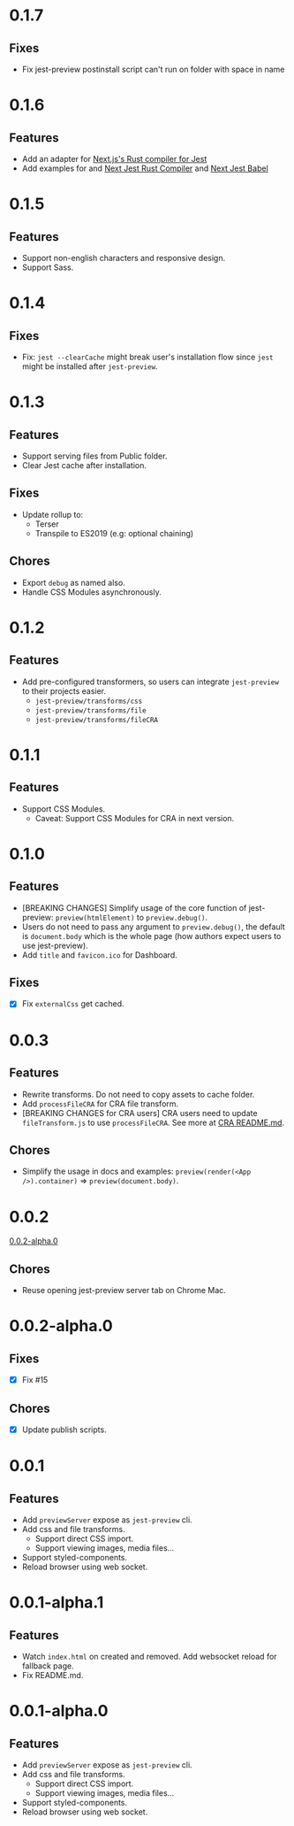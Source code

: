 # 0.1.7

## Fixes

- Fix jest-preview postinstall script can't run on folder with space in name

# 0.1.6

## Features

- Add an adapter for [Next.js's Rust compiler for Jest](https://nextjs.org/docs/advanced-features/compiler#jest)
- Add examples for and [Next Jest Rust Compiler](https://nextjs.org/docs/testing#setting-up-jest-with-the-rust-compiler) and [Next Jest Babel](https://nextjs.org/docs/testing#setting-up-jest-with-babel)

# 0.1.5

## Features

- Support non-english characters and responsive design.
- Support Sass.

# 0.1.4

## Fixes

- Fix: `jest --clearCache` might break user's installation flow since `jest` might be installed after `jest-preview`.

# 0.1.3

## Features

- Support serving files from Public folder.
- Clear Jest cache after installation.

## Fixes

- Update rollup to:
  - Terser
  - Transpile to ES2019 (e.g: optional chaining)

## Chores

- Export `debug` as named also.
- Handle CSS Modules asynchronously.

# 0.1.2

## Features

- Add pre-configured transformers, so users can integrate `jest-preview` to their projects easier.
  - `jest-preview/transforms/css`
  - `jest-preview/transforms/file`
  - `jest-preview/transforms/fileCRA`

# 0.1.1

## Features

- Support CSS Modules.
  - Caveat: Support CSS Modules for CRA in next version.

# 0.1.0

## Features

- [BREAKING CHANGES] Simplify usage of the core function of jest-preview: `preview(htmlElement)` to `preview.debug()`.
- Users do not need to pass any argument to `preview.debug()`, the default is `document.body` which is the whole page (how authors expect users to use jest-preview).
- Add `title` and `favicon.ico` for Dashboard.

## Fixes

- [x] Fix `externalCss` get cached.

# 0.0.3

## Features

- Rewrite transforms. Do not need to copy assets to cache folder.
- Add `processFileCRA` for CRA file transform.
- [BREAKING CHANGES for CRA users] CRA users need to update `fileTransform.js` to use `processFileCRA`. See more at [CRA README.md](./examples/create-react-app/README.md#installation-and-usage).

## Chores

- Simplify the usage in docs and examples: `preview(render(<App />).container)` => `preview(document.body)`.

# 0.0.2

[0.0.2-alpha.0](#002-alpha0)

## Chores

- Reuse opening jest-preview server tab on Chrome Mac.

# 0.0.2-alpha.0

## Fixes

- [x] Fix #15

## Chores

- [x] Update publish scripts.

# 0.0.1

## Features

- Add `previewServer` expose as `jest-preview` cli.
- Add css and file transforms.
  - Support direct CSS import.
  - Support viewing images, media files...
- Support styled-components.
- Reload browser using web socket.

# 0.0.1-alpha.1

## Features

- Watch `index.html` on created and removed. Add websocket reload for fallback page.
- Fix README.md.

# 0.0.1-alpha.0

## Features

- Add `previewServer` expose as `jest-preview` cli.
- Add css and file transforms.
  - Support direct CSS import.
  - Support viewing images, media files...
- Support styled-components.
- Reload browser using web socket.
